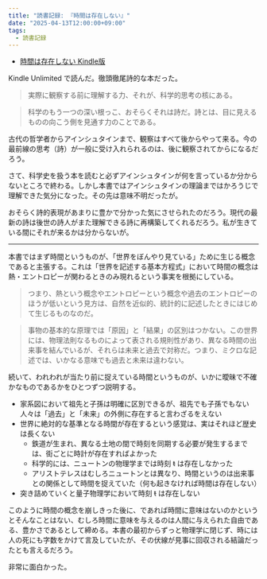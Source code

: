 ```yaml
---
title: "読書記録: 『時間は存在しない』"
date: "2025-04-13T12:00:00+09:00"
tags:
  - 読書記録
---
```


- [時間は存在しない Kindle版](https://www.amazon.co.jp/%E6%99%82%E9%96%93%E3%81%AF%E5%AD%98%E5%9C%A8%E3%81%97%E3%81%AA%E3%81%84-%E3%82%AB%E3%83%AB%E3%83%AD%E3%83%BB%E3%83%AD%E3%83%B4%E3%82%A7%E3%83%83%E3%83%AA-ebook/dp/B07XBDKG5B/)

Kindle Unlimited で読んだ。徹頭徹尾詩的な本だった。

> 実際に観察する前に理解する力、それが、科学的思考の核にある。

> 科学のもう一つの深い根っこ、おそらくそれは詩だ。詩とは、目に見えるものの向こう側を見通す力のことである。

古代の哲学者からアインシュタインまで、観察はすべて後からやって来る。今の最前線の思考（詩）が一般に受け入れられるのは、後に観察されてからになるだろう。

さて、科学史を扱う本を読むと必ずアインシュタインが何を言っているか分からないところで終わる。しかし本書ではアインシュタインの理論まではかろうじで理解できた気分になった。その先は意味不明だったが。

おそらく詩的表現があまりに豊かで分かった気にさせられたのだろう。現代の最新の詩は後世の詩人がまた理解できる詩に再構築してくれるだろう。私が生きている間にそれが来るかは分からないが。

---

本書ではまず時間というものが、「世界をぼんやり見ている」ために生じる概念であると主張する。これは「世界を記述する基本方程式」において時間の概念は熱・エントロピーが関わるときのみ現れるという事実を根拠にしている。

> つまり、熱という概念やエントロピーという概念や過去のエントロピーのほうが低いという見方は、自然を近似的、統計的に記述したときにはじめて生じるものなのだ。

> 事物の基本的な原理では「原因」と「結果」の区別はつかない。この世界には、物理法則なるものによって表される規則性があり、異なる時間の出来事を結んでいるが、それらは未来と過去で対称だ。つまり、ミクロな記述では、いかなる意味でも過去と未来は違わない。

続いて、われわれが当たり前に捉えている時間というものが、いかに曖昧で不確かなものであるかをひとつずつ説明する。

- 家系図において祖先と子孫は明確に区別できるが、祖先でも子孫でもない人々は「過去」と「未来」の外側に存在すると言わざるをえない
- 世界に絶対的な基準となる時間が存在するという感覚は、実はそれほど歴史は長くない
  - 鉄道が生まれ、異なる土地の間で時刻を同期する必要が発生するまでは、街ごとに時計が存在すればよかった
  - 科学的には、ニュートンの物理学までは時刻 <s>t</s> は存在しなかった
  - アリストテレスはむしろニュートンとは異なり、時間というのは出来事との関係として時間を捉えていた（何も起きなければ時間は存在しない）
- 突き詰めていくと量子物理学において時刻 <s>t</s> は存在しない

このように時間の概念を崩しきった後に、であれば時間に意味はないのかというとそんなことはない、むしろ時間に意味を与えるのは人間に与えられた自由である、豊かさであるとして締める。本書の最初からずっと物理学に閉じず、時には人の死にも字数をかけて言及していたが、その伏線が見事に回収される結論だったとも言えるだろう。

非常に面白かった。
